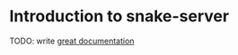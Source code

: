 # Introduction to snake-server

TODO: write [great documentation](http://jacobian.org/writing/what-to-write/)
